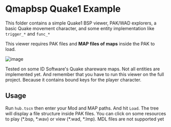 # Qmapbsp Quake1 Example

This folder contains a simple Quake1 BSP viewer, PAK/WAD explorers, a basic Quake movement character, and some entity implementation like `trigger_*` and `func_*`

This viewer requires PAK files and **MAP files of maps** inside the PAK to load.

![image](https://user-images.githubusercontent.com/13400398/216873785-c92ece5b-fbfc-440e-9aaf-6c1e87fe0651.png)

Tested on some ID Software's Quake shareware maps. Not all entities are implemented yet. And remember that you have to run this viewer on the full project. Because it contains bound keys for the player character.

## Usage
Run `hub.tscn` then enter your Mod and MAP paths. And hit `Load`. The tree will display a file structure inside PAK files. You can click on some resources to play (\*.bsp, \*.wav) or view (\*.wad, \*.lmp). MDL files are not supported yet
